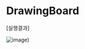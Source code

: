 # DrawingBoard

[실행결과]

![image](https://user-images.githubusercontent.com/66067273/223933073-96530fac-558c-4649-943f-cfd2bdbc4ae9.png))
